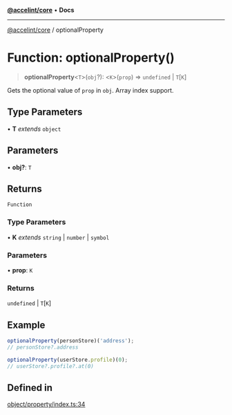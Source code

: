 [**@accelint/core**](../README.md) • **Docs**

***

[@accelint/core](../README.md) / optionalProperty

# Function: optionalProperty()

> **optionalProperty**\<`T`\>(`obj`?): \<`K`\>(`prop`) => `undefined` \| `T`\[`K`\]

Gets the optional value of `prop` in `obj`. Array index support.

## Type Parameters

• **T** *extends* `object`

## Parameters

• **obj?**: `T`

## Returns

`Function`

### Type Parameters

• **K** *extends* `string` \| `number` \| `symbol`

### Parameters

• **prop**: `K`

### Returns

`undefined` \| `T`\[`K`\]

## Example

```ts
optionalProperty(personStore)('address');
// personStore?.address

optionalProperty(userStore.profile)(0);
// userStore?.profile?.at(0)
```

## Defined in

[object/property/index.ts:34](https://github.com/gohypergiant/standard-toolkit/blob/87ae5060c82d212b75a10cafb0030b08916e90f1/packages/core/src/object/property/index.ts#L34)
